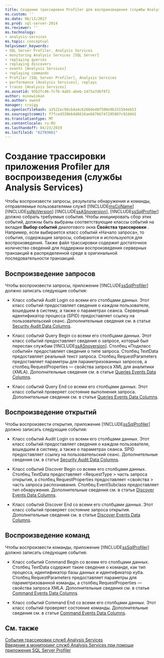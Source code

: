 ```yaml
---
title: Создание трассировок Profiler для воспроизведения (службы Analysis Services) | Документация Майкрософт
ms.custom: ''
ms.date: 06/13/2017
ms.prod: sql-server-2014
ms.reviewer: ''
ms.technology:
- analysis-services
ms.topic: conceptual
helpviewer_keywords:
- SQL Server Profiler, Analysis Services
- monitoring Analysis Services [SQL Server]
- replaying queries
- replaying discovers
- events [Analysis Services]
- replaying commands
- Profiler [SQL Server Profiler], Analysis Services
- performance [Analysis Services], replays
- traces [Analysis Services]
ms.assetid: 93b2fc46-7cfb-4ab5-abeb-1475a7d6f0f2
author: minewiskan
ms.author: owend
manager: craigg
ms.openlocfilehash: a3522ec98cb4a4c6260de48f500e9b331594eb53
ms.sourcegitcommit: f7fced330b64d6616aeb8766747295807c92dd41
ms.translationtype: MT
ms.contentlocale: ru-RU
ms.lasthandoff: 04/23/2019
ms.locfileid: "62703661"
---
```

# <a name="create-profiler-traces-for-replay-analysis-services"></a>Создание трассировки приложения Profiler для воспроизведения (службы Analysis Services)
  Чтобы воспроизвести запросы, результаты обнаружения и команды, отправляемые пользователями служб [!INCLUDE[msCoName](../../includes/msconame-md.md)] [!INCLUDE[ssNoVersion](../../includes/ssnoversion-md.md)] [!INCLUDE[ssASnoversion](../../includes/ssasnoversion-md.md)], [!INCLUDE[ssSqlProfiler](../../includes/sssqlprofiler-md.md)] должно собрать требуемые события. Чтобы инициировать сбор этих событий, должны быть выбраны соответствующие классы событий на вкладке **Выбор событий** диалогового окна **Свойства трассировки** . Например, если выбирается класс событий «Начало запроса», то события, содержащие запросы, собираются и используются для воспроизведения. Также файл трассировки содержит достаточное количество сведений для поддержки воспроизведения серверных транзакций в распределенной среде в оригинальной последовательности транзакций.  
  
## <a name="replay-for-queries"></a>Воспроизведение запросов  
 Чтобы воспроизвести запросы, приложение [!INCLUDE[ssSqlProfiler](../../includes/sssqlprofiler-md.md)] должно записать следующие события:  
  
-   Класс событий Audit Login со всеми его столбцами данных. Этот класс событий предоставляет сведения о каждом пользователе, вошедшем в систему, а также о параметрах сеанса. Серверный идентификатор процесса (SPID) предоставляет ссылку на пользовательский сеанс. Дополнительные сведения см. в статье [Security Audit Data Columns](https://docs.microsoft.com/bi-reference/trace-events/security-audit-data-columns).  
  
-   Класс событий Query Begin со всеми его столбцами данных. Этот класс событий предоставляет сведения о запросе, который был переслан службам [!INCLUDE[ssASnoversion](../../includes/ssasnoversion-md.md)]. Столбец «Подкласс событий» предоставляет сведения о типе запроса. Столбец TextData предоставляет реальный текст запроса. Столбец RequestParameters предоставляет параметры для параметризованных запросов, а столбец RequestProperties — свойства запроса XML для аналитики (XMLA). Дополнительные сведения см. в статье [Queries Events Data Columns](https://docs.microsoft.com/bi-reference/trace-events/queries-events-data-columns).  
  
-   Класс событий Query End со всеми его столбцами данных. Этот класс событий проверяет состояние выполнения запроса. Дополнительные сведения см. в статье [Queries Events Data Columns](https://docs.microsoft.com/bi-reference/trace-events/queries-events-data-columns).  
  
## <a name="replay-for-discovers"></a>Воспроизведение открытий  
 Чтобы воспроизвести открытия, приложение [!INCLUDE[ssSqlProfiler](../../includes/sssqlprofiler-md.md)] должно записать следующие события:  
  
-   Класс событий Audit Login со всеми его столбцами данных. Этот класс событий предоставляет сведения о каждом пользователе, вошедшем в систему, а также о параметрах сеанса. SPID предоставляет ссылку на пользовательский сеанс. Дополнительные сведения см. в статье [Security Audit Data Columns](https://docs.microsoft.com/bi-reference/trace-events/security-audit-data-columns).  
  
-   Класс событий Discover Begin со всеми его столбцами данных. Столбец TextData предоставляет \<RequestType > часть запроса открытия, а столбец RequestProperties предоставляет \<свойства > часть запроса распознавания. Столбец EventSubclass предоставляет тип обнаружения. Дополнительные сведения см. в статье [Discover Events Data Columns](https://docs.microsoft.com/bi-reference/trace-events/discover-events-data-columns).  
  
-   Класс событий Discover End со всеми его столбцами данных. Этот класс событий проверяет состояние запроса открытия. Дополнительные сведения см. в статье [Discover Events Data Columns](https://docs.microsoft.com/bi-reference/trace-events/discover-events-data-columns).  
  
## <a name="replay-for-commands"></a>Воспроизведение команд  
 Чтобы воспроизвести команды, приложение [!INCLUDE[ssSqlProfiler](../../includes/sssqlprofiler-md.md)] должно записать следующие события:  
  
-   Класс событий Command Begin со всеми его столбцами данных. Столбец TextData содержит такие сведения о команде, как тип процесса, идентификатор базы данных и идентификатор куба. Столбец RequestParameters предоставляет параметры для параметризованной команды, а столбец RequestProperties — свойства запроса XMLA. Дополнительные сведения см. в статье [Command Events Data Columns](https://docs.microsoft.com/bi-reference/trace-events/command-events-data-columns).  
  
-   Класс событий Command End со всеми его столбцами данных. Этот класс событий проверяет состояние команды. Дополнительные сведения см. в статье [Command Events Data Columns](https://docs.microsoft.com/bi-reference/trace-events/command-events-data-columns).  
  
## <a name="see-also"></a>См. также  
 [События трассировки служб Analysis Services](https://docs.microsoft.com/bi-reference/trace-events/analysis-services-trace-events)   
 [Введение в мониторинг служб Analysis Services при помощи приложения SQL Server Profiler](introduction-to-monitoring-analysis-services-with-sql-server-profiler.md)  
  
  
